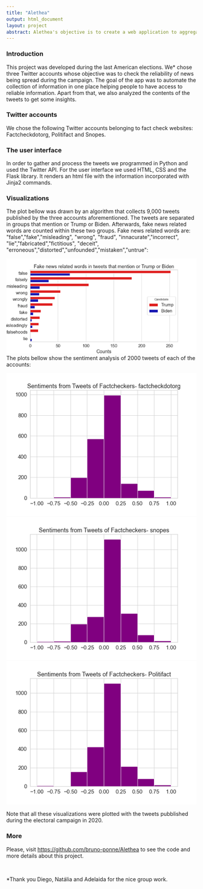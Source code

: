 ```yaml
---
title: "Alethea"
output: html_document
layout: project
abstract: Alethea's objective is to create a web application to aggregate data on fake news from fact checking Twitter accounts. The goal of the app is to automate the collection of information in one place helping people to be informed in a fast and reliable way.
---
```



### Introduction

This project was developed during the last American elections. We* chose three Twitter accounts whose objective was to check the reliability of news being spread during the campaign. The goal of the app was to automate the collection of information in one place helping people to have access to reliable information. Apart from that, we also analyzed the contents of the tweets to get some insights.


### Twitter accounts

We chose the following Twitter accounts belonging to fact check websites: Factcheckdotorg, Politifact and Snopes.


### The user interface

In order to gather and process the tweets we programmed in Python and used the Twitter API. For the user interface we used HTML, CSS and the Flask library. It renders an html file with the information incorporated with Jinja2 commands.

### Visualizations

The plot bellow was drawn by an algorithm that collects 9,000 tweets published by the three accounts aforementioned. The tweets are separated in groups that mention or Trump or Biden. Afterwards, fake news related words are counted within these two groups. Fake news related words are: "false","fake","misleading", "wrong", "fraud", "innacurate","incorrect", "lie","fabricated","fictitious", "deceit", "erroneous","distorted","unfounded","mistaken","untrue":

![](/assets/compare.png)
The plots bellow show the sentiment analysis of 2000 tweets of each of the accounts:

![](/assets/384_.png)
![](/assets/493_.png)
![](/assets/961_.png)


Note that all these visualizations were plotted with the tweets pubblished during the electoral campaign in 2020.

### More

Please, visit https://github.com/bruno-ponne/Alethea to see the code and more details about this project.


<br>

*Thank you Diego, Natália and Adelaida for the nice group work.
